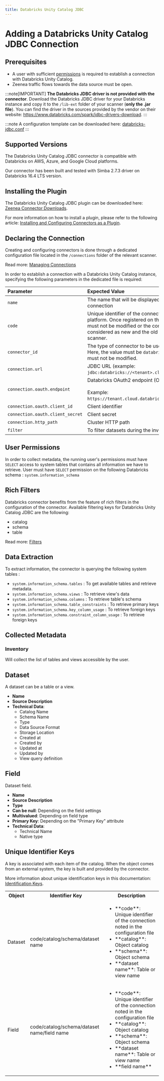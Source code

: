 ```yaml
---
title: Databricks Unity Catalog JDBC
---
```


# Adding a Databricks Unity Catalog JDBC Connection

## Prerequisites

* A user with sufficient [permissions](#user-permissions) is required to establish a connection with Databricks Unity Catalog. 
* Zeenea traffic flows towards the data source must be open.

:::note[IMPORTANT]
**The Databricks JDBC driver is not provided with the connector**. Download the Databricks JDBC driver for your Databricks instance and copy it to the `/lib-ext` folder of your scanner (**only the .jar file**). You can find the driver in the sources provided by the vendor on their website: https://www.databricks.com/spark/jdbc-drivers-download.
:::

:::note
A configuration template can be downloaded here: [databricks-jdbc.conf](https://github.com/zeenea/connector-conf-templates/blob/main/templates/databricks-jdbc.conf)
:::

## Supported Versions

The Databricks Unity Catalog JDBC connector is compatible with Databricks on AWS, Azure, and Google Cloud platforms. 

Our connector has been built and tested with Simba 2.7.3 driver on Databricks 16.4 LTS version.

## Installing the Plugin

The Databricks Unity Catalog JDBC plugin can be downloaded here: [Zeenea Connector Downloads](./zeenea-connectors-list.md).

For more information on how to install a plugin, please refer to the following article: [Installing and Configuring Connectors as a Plugin](./zeenea-connectors-install-as-plugin.md).

## Declaring the Connection

Creating and configuring connectors is done through a dedicated configuration file located in the `/connections` folder of the relevant scanner.

Read more: [Managing Connections](./zeenea-managing-connections.md)
 
In order to establish a connection with a Databricks Unity Catalog instance, specifying the following parameters in the dedicated file is required:

| Parameter| Expected Value |
| :--- | :--- |
| `name` | The name that will be displayed to catalog users for this connection | 
| `code` | Unique identifier of the connection on the Zeenea platform. Once registered on the platform, this code must not be modified or the connection will be considered as new and the old one removed from the scanner. | 
| `connector_id` | The type of connector to be used for the connection. Here, the value must be `databricks-jdbc` and this value must not be modified. | 
| `connection.url` | JDBC URL (example: `jdbc:databricks://<tenant>.cloud.databricks.com:443`) |
| `connection.oauth.endpoint`	| Databricks OAuth2 endpoint (Optional)<br /><br /> Example: `https://tenant.cloud.databricks.com/oidc/v1/token`. |
| `connection.oauth.client_id` | Client identifier |
| `connection.oauth.client_secret` | Client secret |
| `connection.http_path` | Cluster HTTP path |
| `filter` | To filter datasets during the inventory |

## User Permissions

In order to collect metadata, the running user's permissions must have `SELECT` access to system tables that contains all information we have to retrieve.
User must have `SELECT` permission on the following Databricks schema : `system.information_schema`
 
## Rich Filters

Databricks connector benefits from the feature of rich filters in the configuration of the connector. Available filtering keys for Databricks Unity Catalog JDBC are the following:

* catalog
* schema
* table

Read more: [Filters](zeenea-filters.md)

## Data Extraction

To extract information, the connector is querying the following system tables :

* `system.information_schema.tables` : To get available tables and retrieve metadata.
* `system.information_schema.views` : To retrieve view's data
* `system.information_schema.columns` : To retrieve table's schema
* `system.information_schema.table_constraints` : To retrieve primary keys
* `system.information_schema.key_column_usage` : To retrieve foreign keys
* `system.information_schema.constraint_column_usage` : To retrieve foreign keys

## Collected Metadata

### Inventory

Will collect the list of tables and views accessible by the user.  

## Dataset

A dataset can be a table or a view. 

* **Name**
* **Source Description**
* **Technical Data**: 
  * Catalog Name
  * Schema Name
  * Type
  * Data Source Format
  * Storage Location
  * Created at
  * Created by
  * Updated at
  * Updated by
  * View query definition

## Field

Dataset field. 

* **Name**
* **Source Description**
* **Type**
* **Can be null**: Depending on the field settings
* **Multivalued**: Depending on field type
* **Primary Key**: Depending on the "Primary Key" attribute
* **Technical Data**: 
  * Technical Name
  * Native type
 
## Unique Identifier Keys

A key is associated with each item of the catalog. When the object comes from an external system, the key is built and provided by the connector.

More information about unique identification keys in this documentation: [Identification Keys](./zeenea-identification-keys.md).

<table>
  <tr><th>Object</th><th>Identifier Key</th><th>Description</th></tr>
  <tr>
    <td>Dataset</td>
    <td>code/catalog/schema/dataset name</td>
    <td>
      <ul>
        <li>**code**: Unique identifier of the connection noted in the configuration file</li>
        <li>**catalog**: Object catalog</li>
        <li>**schema**: Object schema</li>
        <li>**dataset name**: Table or view name</li>
      </ul>
    </td>
  </tr>
  <tr>
    <td>Field</td>
    <td>code/catalog/schema/dataset name/field name</td>
    <td>
      <ul>
        <li>**code**:  Unique identifier of the connection noted in the configuration file</li>
        <li>**catalog**: Object catalog</li>
        <li>**schema**: Object schema</li>
        <li>**dataset name**: Table or view name</li>
        <li>**field name**</li>
      </ul>
    </td>
  </tr>
</table>
